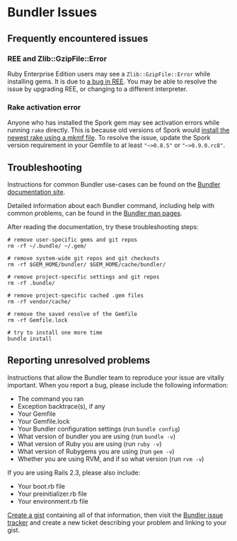 # Bundler Issues

## Frequently encountered issues

### REE and Zlib::GzipFile::Error

Ruby Enterprise Edition users may see a `Zlib::GzipFile::Error` while installing gems. It is due to [a bug in REE](http://code.google.com/p/rubyenterpriseedition/issues/detail?id=45). You may be able to resolve the issue by upgrading REE, or changing to a different interpreter.

### Rake activation error

Anyone who has installed the Spork gem may see activation errors while running `rake` directly. This is because old versions of Spork would [install the newest rake using a mkmf file](https://github.com/timcharper/spork/issues/119). To resolve the issue, update the Spork version requirement in your Gemfile to at least `"~>0.8.5"` or `"~>0.9.0.rc8"`.

## Troubleshooting

Instructions for common Bundler use-cases can be found on the [Bundler documentation site](http://gembundler.com/v1.0/).

Detailed information about each Bundler command, including help with common problems, can be found in the [Bundler man pages](http://gembundler.com/man/bundle.1.html).

After reading the documentation, try these troubleshooting steps:

    # remove user-specific gems and git repos
    rm -rf ~/.bundle/ ~/.gem/

    # remove system-wide git repos and git checkouts
    rm -rf $GEM_HOME/bundler/ $GEM_HOME/cache/bundler/

    # remove project-specific settings and git repos
    rm -rf .bundle/

    # remove project-specific cached .gem files
    rm -rf vendor/cache/

    # remove the saved resolve of the Gemfile
    rm -rf Gemfile.lock

    # try to install one more time
    bundle install

## Reporting unresolved problems

Instructions that allow the Bundler team to reproduce your issue are vitally important. When you report a bug, please include the following information:

  - The command you ran
  - Exception backtrace(s), if any
  - Your Gemfile
  - Your Gemfile.lock
  - Your Bundler configuration settings (run `bundle config`)
  - What version of bundler you are using (run `bundle -v`)
  - What version of Ruby you are using (run `ruby -v`)
  - What version of Rubygems you are using (run `gem -v`)
  - Whether you are using RVM, and if so what version (run `rvm -v`)


If you are using Rails 2.3, please also include:

  - Your boot.rb file
  - Your preinitializer.rb file
  - Your environment.rb file

[Create a gist](https://gist.github.com) containing all of that information, then visit the [Bundler issue tracker](https://github.com/carlhuda/bundler) and create a new ticket describing your problem and linking to your gist.
